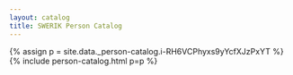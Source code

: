 ```yaml
---
layout: catalog
title: SWERIK Person Catalog
---
```

{% assign p = site.data._person-catalog.i-RH6VCPhyxs9yYcfXJzPxYT %}
{% include person-catalog.html p=p %}

